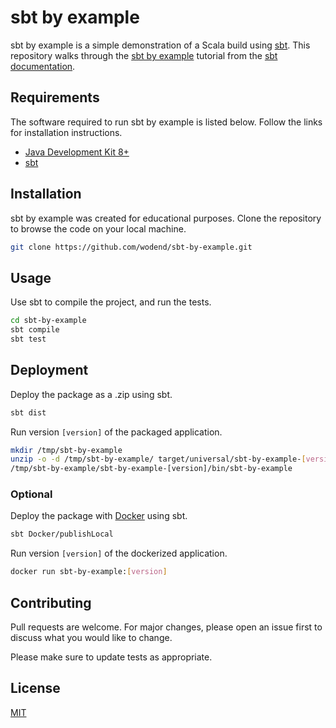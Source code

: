 # sbt by example

sbt by example is a simple demonstration of a Scala build using
[sbt](https://www.scala-sbt.org/index.html). This repository walks through the
[sbt by example](https://www.scala-sbt.org/1.x/docs/sbt-by-example.html)
tutorial from the [sbt documentation](https://www.scala-sbt.org/1.x/docs/).

## Requirements

The software required to run sbt by example is listed below. Follow the links
for installation instructions.

- [Java Development Kit 8+](https://adoptopenjdk.net/installation.html)
- [sbt](https://www.scala-sbt.org/1.x/docs/Setup.html)

## Installation

sbt by example was created for educational purposes. Clone the repository to
browse the code on your local machine.

```bash
git clone https://github.com/wodend/sbt-by-example.git
```

## Usage

Use sbt to compile the project, and run the tests.

```bash
cd sbt-by-example
sbt compile
sbt test
```

## Deployment

Deploy the package as a .zip using sbt.

```bash
sbt dist
```

Run version `[version]` of the packaged application.

```bash
mkdir /tmp/sbt-by-example
unzip -o -d /tmp/sbt-by-example/ target/universal/sbt-by-example-[version].zip
/tmp/sbt-by-example/sbt-by-example-[version]/bin/sbt-by-example
```

### Optional

Deploy the package with [Docker](https://docs.docker.com/get-docker/) using
sbt.

```bash
sbt Docker/publishLocal
```

Run version `[version]` of the dockerized application.

```bash
docker run sbt-by-example:[version]
```

## Contributing
Pull requests are welcome. For major changes, please open an issue first to
discuss what you would like to change.

Please make sure to update tests as appropriate.

## License
[MIT](https://choosealicense.com/licenses/mit/)
